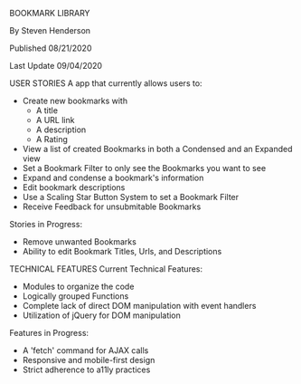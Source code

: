 BOOKMARK LIBRARY

By Steven Henderson

Published 08/21/2020

Last Update 09/04/2020

USER STORIES
A app that currently allows users to:
- Create new bookmarks with
    - A title
    - A URL link
    - A description
    - A Rating
- View a list of created Bookmarks in both a Condensed and an Expanded view
- Set a Bookmark Filter to only see the Bookmarks you want to see
- Expand and condense a bookmark's information
- Edit bookmark descriptions
- Use a Scaling Star Button System to set a Bookmark Filter
- Receive Feedback for unsubmitable Bookmarks

Stories in Progress:
- Remove unwanted Bookmarks
- Ability to edit Bookmark Titles, Urls, and Descriptions 


TECHNICAL FEATURES
Current Technical Features:
- Modules to organize the code
- Logically grouped Functions
- Complete lack of direct DOM manipulation with event handlers
- Utilization of jQuery for DOM manipulation

Features in Progress:
- A 'fetch' command for AJAX calls
- Responsive and mobile-first design
- Strict adherence to a11ly practices